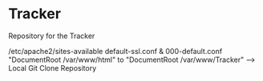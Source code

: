 # Tracker
Repository for the Tracker

/etc/apache2/sites-available default-ssl.conf & 000-default.conf "DocumentRoot /var/www/html" to "DocumentRoot /var/www/Tracker" --> Local Git Clone Repository 